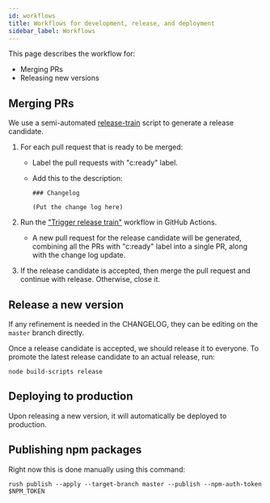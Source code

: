 ```yaml
---
id: workflows
title: Workflows for development, release, and deployment
sidebar_label: Workflows
---
```


This page describes the workflow for:

- Merging PRs
- Releasing new versions

## Merging PRs

We use a semi-automated [release-train](https://github.com/bemusic/release-train) script to generate a release candidate.

1. For each pull request that is ready to be merged:

   - Label the pull requests with "c:ready" label.

   - Add this to the description:

      ```
      ### Changelog

      (Put the change log here)
      ```


2. Run the ["Trigger release train"](https://github.com/bemusic/release-train/actions/workflows/trigger.yml) workflow in GitHub Actions.

    - A new pull request for the release candidate will be generated, combining all the PRs with "c:ready" label into a single PR, along with the change log update.

3. If the release candidate is accepted, then merge the pull request and continue with release. Otherwise, close it.

## Release a new version

If any refinement is needed in the CHANGELOG, they can be editing on the `master` branch directly.

Once a release candidate is accepted, we should release it to everyone. To promote the latest release candidate to an actual release, run:

```
node build-scripts release
```

## Deploying to production

Upon releasing a new version, it will automatically be deployed to production.

## Publishing npm packages

Right now this is done manually using this command:

```
rush publish --apply --target-branch master --publish --npm-auth-token $NPM_TOKEN
```